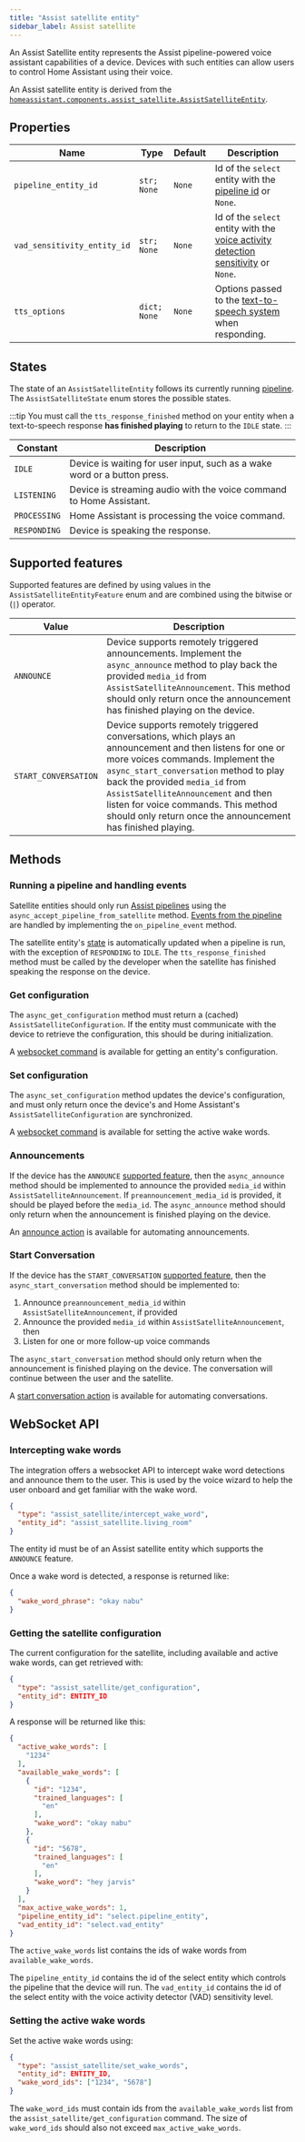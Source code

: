 ```yaml
---
title: "Assist satellite entity"
sidebar_label: Assist satellite
---
```


An Assist Satellite entity represents the Assist pipeline-powered voice assistant capabilities of a device. Devices with such entities can allow users to control Home Assistant using their voice.

An Assist satellite entity is derived from the [`homeassistant.components.assist_satellite.AssistSatelliteEntity`](https://github.com/home-assistant/core/blob/dev/homeassistant/components/assist_satellite/__init__.py).

## Properties

| Name                 | Type                   | Default           | Description                                                           |
|----------------------|------------------------|-------------------|-----------------------------------------------------------------------|
| `pipeline_entity_id` | <code>str; None</code> | <code>None</code> | Id of the `select` entity with the [pipeline id](/docs/voice/pipelines/) or `None`. |
| `vad_sensitivity_entity_id` | <code>str; None</code> | <code>None</code> | Id of the `select` entity with the [voice activity detection sensitivity](https://github.com/home-assistant/core/blob/dev/homeassistant/components/assist_pipeline/vad.py) or `None`. |
| `tts_options` | <code>dict; None</code> | <code>None</code> | Options passed to the [text-to-speech system](https://www.home-assistant.io/integrations/tts/) when responding. |


## States

The state of an `AssistSatelliteEntity` follows its currently running [pipeline](/docs/voice/pipelines/). The `AssistSatelliteState` enum stores the possible states.

:::tip
You must call the `tts_response_finished` method on your entity when a text-to-speech response **has finished playing** to return to the `IDLE` state.
:::

| Constant     | Description                                                              |
|--------------|--------------------------------------------------------------------------|
| `IDLE`       | Device is waiting for user input, such as a wake word or a button press. |
| `LISTENING`  | Device is streaming audio with the voice command to Home Assistant.      |
| `PROCESSING` | Home Assistant is processing the voice command.                          |
| `RESPONDING` | Device is speaking the response.                                         |

## Supported features

Supported features are defined by using values in the `AssistSatelliteEntityFeature` enum
and are combined using the bitwise or (`|`) operator.

| Value      | Description                                       |
|------------|---------------------------------------------------|
| `ANNOUNCE` | Device supports remotely triggered announcements. Implement the `async_announce` method to play back the provided `media_id` from `AssistSatelliteAnnouncement`. This method should only return once the announcement has finished playing on the device. |
| `START_CONVERSATION` | Device supports remotely triggered conversations, which plays an announcement and then listens for one or more voices commands. Implement the `async_start_conversation` method to play back the provided `media_id` from `AssistSatelliteAnnouncement` and then listen for voice commands. This method should only return once the announcement has finished playing. |

## Methods

### Running a pipeline and handling events

Satellite entities should only run [Assist pipelines](/docs/voice/pipelines/) using the `async_accept_pipeline_from_satellite` method. [Events from the pipeline](/docs/voice/pipelines/#events) are handled by implementing the `on_pipeline_event` method.

The satellite entity's [state](#states) is automatically updated when a pipeline is run, with the exception of `RESPONDING` to `IDLE`. The `tts_response_finished` method must be called by the developer when the satellite has finished speaking the response on the device.

### Get configuration

The `async_get_configuration` method must return a (cached) `AssistSatelliteConfiguration`. If the entity must communicate with the device to retrieve the configuration, this should be during initialization.

A [websocket command](#getting-the-satellite-configuration) is available for getting an entity's configuration.

### Set configuration

The `async_set_configuration` method updates the device's configuration, and must only return once the device's and Home Assistant's `AssistSatelliteConfiguration` are synchronized.

A [websocket command](#setting-the-active-wake-words) is available for setting the active wake words.

### Announcements

If the device has the `ANNOUNCE` [supported feature](#supported-features), then the `async_announce` method should be implemented to announce the provided `media_id` within `AssistSatelliteAnnouncement`. If `preannouncement_media_id` is provided, it should be played before the `media_id`.
The `async_announce` method should only return when the announcement is finished playing on the device.

An [announce action](https://home-assistant.io/integrations/assist_satellite#action-assist_satelliteannounce) is available for automating announcements.

### Start Conversation

If the device has the `START_CONVERSATION` [supported feature](#supported-features), then the `async_start_conversation` method should be implemented to:

1. Announce `preannouncement_media_id` within `AssistSatelliteAnnouncement`, if provided
2. Announce the provided `media_id` within `AssistSatelliteAnnouncement`, then
3. Listen for one or more follow-up voice commands

The `async_start_conversation` method should only return when the announcement is finished playing on the device. The conversation will continue between the user and the satellite.

A [start conversation action](https://home-assistant.io/integrations/assist_satellite#action-assist_satellitestart_conversation) is available for automating conversations.

## WebSocket API

### Intercepting wake words

The integration offers a websocket API to intercept wake word detections and announce them to the user. This is used by the voice wizard to help the user onboard and get familiar with the wake word.

```json
{
  "type": "assist_satellite/intercept_wake_word",
  "entity_id": "assist_satellite.living_room"
}
```

The entity id must be of an Assist satellite entity which supports the `ANNOUNCE` feature.

Once a wake word is detected, a response is returned like:

```json
{
  "wake_word_phrase": "okay nabu"
}
```

### Getting the satellite configuration

The current configuration for the satellite, including available and active wake words, can get retrieved with:

```json
{
  "type": "assist_satellite/get_configuration",
  "entity_id": ENTITY_ID
}
```

A response will be returned like this:

```json
{
  "active_wake_words": [
    "1234"
  ],
  "available_wake_words": [
    {
      "id": "1234",
      "trained_languages": [
        "en"
      ],
      "wake_word": "okay nabu"
    },
    {
      "id": "5678",
      "trained_languages": [
        "en"
      ],
      "wake_word": "hey jarvis"
    }
  ],
  "max_active_wake_words": 1,
  "pipeline_entity_id": "select.pipeline_entity",
  "vad_entity_id": "select.vad_entity"
}
```

The `active_wake_words` list contains the ids of wake words from `available_wake_words`.

The `pipeline_entity_id` contains the id of the select entity which controls the pipeline that the device will run.
The `vad_entity_id` contains the id of the select entity with the voice activity detector (VAD) sensitivity level.


### Setting the active wake words

Set the active wake words using:

```json
{
  "type": "assist_satellite/set_wake_words",
  "entity_id": ENTITY_ID,
  "wake_word_ids": ["1234", "5678"]
}
```

The `wake_word_ids` must contain ids from the `available_wake_words` list from the `assist_satellite/get_configuration` command.
The size of `wake_word_ids` should also not exceed `max_active_wake_words`.
